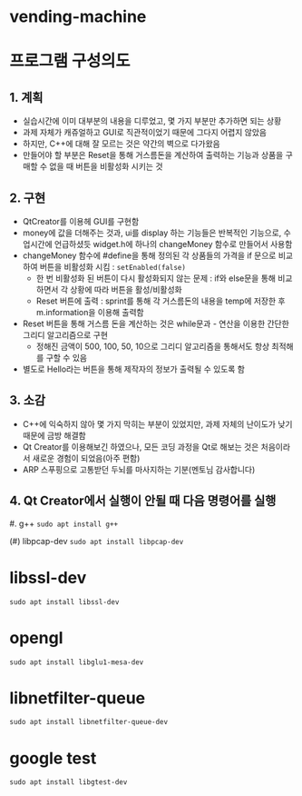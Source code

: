 # vending-machine

프로그램 구성의도
=====

## 1. 계획
  - 실습시간에 이미 대부분의 내용을 디루었고, 몇 가지 부분만 추가하면 되는 상황 
  - 과제 자체가 캐쥬얼하고 GUI로 직관적이었기 때문에 그다지 어렵지 않았음
  - 하지만, C++에 대해 잘 모르는 것은 약간의 벽으로 다가왔음
  - 만들어야 할 부분은 Reset을 통해 거스름돈을 계산하여 출력하는 기능과 상품을 구매할 수 없을 때 버튼을 비활성화 시키는 것
  
## 2. 구현
  - QtCreator를 이용헤 GUI를 구현함
  - money에 값을 더해주는 것과, ui를 display 하는 기능들은 반복적인 기능으로, 수업시간에 언급하셨듯 widget.h에 하나의 changeMoney 함수로 만들어서 사용함
  - changeMoney 함수에 #define을 통해 정의된 각 상품들의 가격을 if 문으로 비교하여 버튼을 비활성화 시킴 : `setEnabled(false)`
    - 한 번 비활성화 된 버튼이 다시 활성화되지 않는 문제 : if와 else문을 통해 비교하면서 각 상황에 따라 버튼을 활성/비활성화
    - Reset 버튼에 출력 : sprint를 통해 각 거스름돈의 내용을 temp에 저장한 후 m.information을 이용해 출력함
  - Reset 버튼을 통해 거스름 돈을 계산하는 것은 while문과 - 연산을 이용한 간단한 그리디 알고리즘으로 구현
    - 정해진 금액이 500, 100, 50, 10으로 그리디 알고리즘을 통해서도 항상 최적해를 구할 수 있음
  - 별도로 Hello라는 버튼을 통해 제작자의 정보가 출력될 수 있도록 함
  
## 3. 소감
  - C++에 익숙하지 않아 몇 가지 막히는 부분이 있었지만, 과제 자체의 난이도가 낮기 때문에 금방 해결함
  - Qt Creator를 이용해보긴 하였으나, 모든 코딩 과정을 Qt로 해보는 것은 처음이라서 새로운 경험이 되었음(아주 편함)
  - ARP 스푸핑으로 고통받던 두뇌를 마사지하는 기분(멘토님 감사합니다)

## 4. Qt Creator에서 실행이 안될 때 다음 명령어를 실행
#. g++
`sudo apt install g++`

(&#35;) libpcap-dev
`sudo apt install libpcap-dev`

# libssl-dev
`sudo apt install libssl-dev`

# opengl
`sudo apt install libglu1-mesa-dev`

# libnetfilter-queue
`sudo apt install libnetfilter-queue-dev`

# google test
`sudo apt install libgtest-dev`
